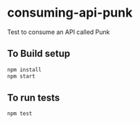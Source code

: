 # consuming-api-punk
Test to consume an API called Punk

## To Build setup
``` bash
npm install
npm start
```

## To run tests
``` bash
npm test
```
